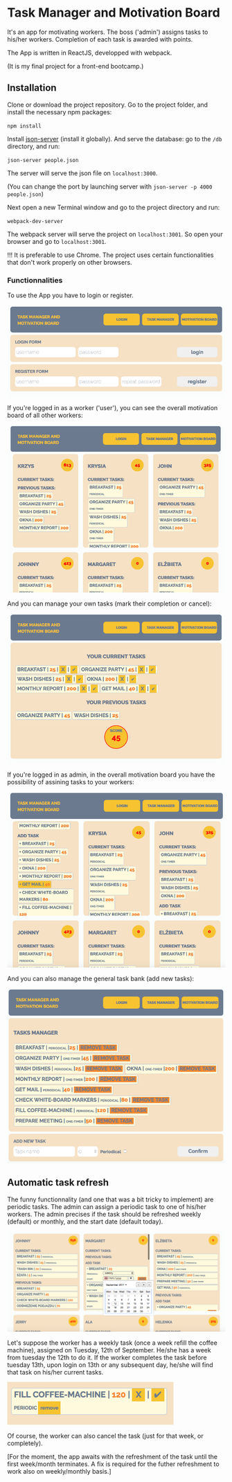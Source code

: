 # Task Manager and Motivation Board

It's an app for motivating workers. The boss ('admin') assigns tasks to his/her workers. Completion of each task is awarded with points.

The App is written in ReactJS, developped with webpack.

(It is my final project for a front-end bootcamp.)

## Installation

Clone or download the project repository. Go to the project folder, and install the necessary npm packages:

`npm install`

Install [json-server](https://github.com/typicode/json-server) (install it globally). And serve the database: go to the `/db` directory, and run:

`json-server people.json`

The server will serve the json file on `localhost:3000`.

(You can change the port by launching server with `json-server -p 4000 people.json`)

Next open a new Terminal window and go to the project directory and run:

`webpack-dev-server`

The webpack server will serve the project on `localhost:3001`. So open your browser and go to `localhost:3001`.

!!! It is preferable to use Chrome. The project uses certain functionalities that don't work properly on other browsers.

### Functionnalities

To use the App you have to login or register.

![Login_and_registration](screenshots/login-form.png)

If you're logged in as a worker ('user'), you can see the overall motivation board of all other workers:

![user-motivation-board](screenshots/user-motivation-board.png)

And you can manage your own tasks (mark their completion or cancel):

![user-tasks](screenshots/user-tasks.png)

If you're logged in as admin, in the overall motivation board you have the possibility of assining tasks to your workers:

![admin-motivation-board](screenshots/admin-motivation-board.png)

And you can also manage the general task bank (add new tasks):

![admin-task-manager](screenshots/admin-task-manager.png)

## Automatic task refresh

The funny functionnality (and one that was a bit tricky to implement) are periodic tasks. The admin can assign a periodic task to one of his/her workers. The admin precises if the task should be refreshed weekly (default) or monthly, and the start date (default today).

![periodic-task-1](screenshots/periodic-task-1.png)

Let's suppose the worker has a weekly task (once a week refill the coffee machine), assigned on Tuesday, 12th of September. He/she has a week from tuesday the 12th to do it. If the worker completes the task before tuesday 13th, upon login on 13th or any subsequent day, he/she will find that task on his/her current tasks.

![periodic-task-2](screenshots/periodic-task-2.png)

Of course, the worker can also cancel the task (just for that week, or completely). 

[For the moment, the app awaits with the refreshment of the task until the first week/month terminates. A fix is required for the futher refreshment to work also on weekly/monthly basis.]